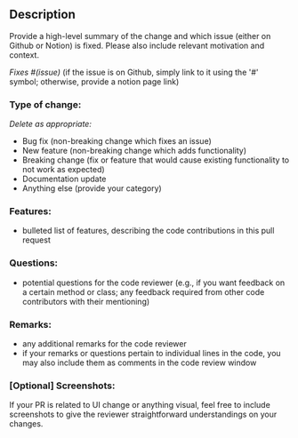 ## Description

Provide a high-level summary of the change and which issue (either on Github or Notion) is fixed. Please also include relevant motivation and context.

_Fixes #(issue)_ (if the issue is on Github, simply link to it using the '#' symbol; otherwise, provide a notion page link)

### Type of change:
*Delete as appropriate:*
- Bug fix (non-breaking change which fixes an issue)
- New feature (non-breaking change which adds functionality)
- Breaking change (fix or feature that would cause existing functionality to not work as expected)
- Documentation update
- Anything else (provide your category)

### Features:
- bulleted list of features, describing the code contributions in this pull request

### Questions: 
- potential questions for the code reviewer (e.g., if you want feedback on a certain method or class; any feedback required from other code contributors with their mentioning)

### Remarks:
- any additional remarks for the code reviewer
- if your remarks or questions pertain to individual lines in the code, you may also include them as comments in the code review window

### [Optional] Screenshots:
If your PR is related to UI change or anything visual, feel free to include screenshots to give the reviewer straightforward understandings on your changes.

